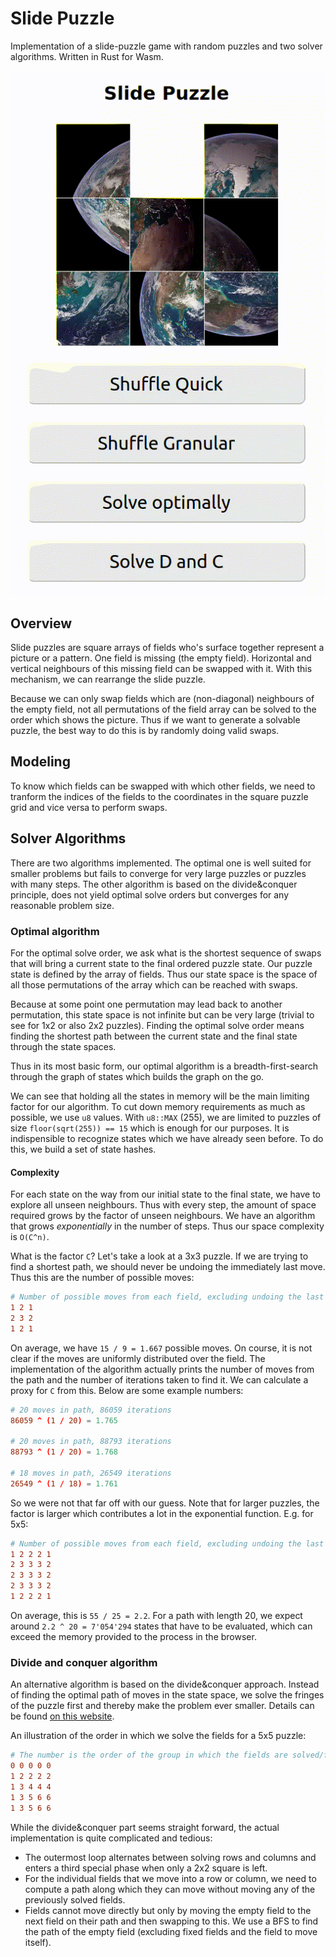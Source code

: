 # Slide Puzzle

Implementation of a slide-puzzle game with random puzzles and two solver
algorithms. Written in Rust for Wasm.

![Example](./assets/slide_puzzle.gif)

## Overview

Slide puzzles are square arrays of fields who's surface together represent a
picture or a pattern. One field is missing (the empty field). Horizontal and
vertical neighbours of this missing field can be swapped with it. With this
mechanism, we can rearrange the slide puzzle.

Because we can only swap fields which are (non-diagonal) neighbours of the empty
field, not all permutations of the field array can be solved to the order which
shows the picture. Thus if we want to generate a solvable puzzle, the best way
to do this is by randomly doing valid swaps.

## Modeling

To know which fields can be swapped with which other fields, we need to tranform
the indices of the fields to the coordinates in the square puzzle grid and vice
versa to perform swaps.

## Solver Algorithms

There are two algorithms implemented. The optimal one is well suited for smaller
problems but fails to converge for very large puzzles or puzzles with many
steps. The other algorithm is based on the divide&conquer principle, does not
yield optimal solve orders but converges for any reasonable problem size.

### Optimal algorithm

For the optimal solve order, we ask what is the shortest sequence of swaps that
will bring a current state to the final ordered puzzle state. Our puzzle state
is defined by the array of fields. Thus our state space is the space of all
those permutations of the array which can be reached with swaps.

Because at some point one permutation may lead back to another permutation, this
state space is not infinite but can be very large (trivial to see for 1x2 or
also 2x2 puzzles). Finding the optimal solve order means finding the shortest
path between the current state and the final state through the state spaces.

Thus in its most basic form, our optimal algorithm is a breadth-first-search
through the graph of states which builds the graph on the go.

We can see that holding all the states in memory will be the main limiting
factor for our algorithm. To cut down memory requirements as much as possible,
we use `u8` values. With `u8::MAX` (255), we are
limited to puzzles of size `floor(sqrt(255)) == 15` which is enough for our
purposes. It is indispensible to recognize states which we have already seen
before. To do this, we build a set of state hashes.

#### Complexity

For each state on the way from our initial state to the final state, we have to
explore all unseen neighbours. Thus with every step, the amount of space
required grows by the factor of unseen neighbours. We have an algorithm that
grows _exponentially_ in the number of steps. Thus our space complexity is
`O(C^n)`.

What is the factor `C`? Let's take a look at a 3x3 puzzle. If we are trying to
find a shortest path, we should never be undoing the immediately last move.
Thus this are the number of possible moves:

```conf
# Number of possible moves from each field, excluding undoing the last move
1 2 1
2 3 2
1 2 1
```

On average, we have `15 / 9 = 1.667` possible moves. On course, it is not clear
if the moves are uniformly distributed over the field. The implementation of the
algorithm actually prints the number of moves from the path and the number of
iterations taken to find it. We can calculate a proxy for `C` from this. Below
are some example numbers:

```conf
# 20 moves in path, 86059 iterations
86059 ^ (1 / 20) = 1.765

# 20 moves in path, 88793 iterations
88793 ^ (1 / 20) = 1.768

# 18 moves in path, 26549 iterations
26549 ^ (1 / 18) = 1.761
```

So we were not that far off with our guess. Note that for larger puzzles, the
factor is larger which contributes a lot in the exponential function. E.g. for
5x5:

```conf
# Number of possible moves from each field, excluding undoing the last move
1 2 2 2 1
2 3 3 3 2
2 3 3 3 2
2 3 3 3 2
1 2 2 2 1
```

On average, this is `55 / 25 = 2.2`. For a path with length 20, we expect around
`2.2 ^ 20 = 7'054'294` states that have to be evaluated, which can exceed the
memory provided to the process in the browser.

### Divide and conquer algorithm

An alternative algorithm is based on the divide&conquer approach. Instead of
finding the optimal path of moves in the state space, we solve the fringes of
the puzzle first and thereby make the problem ever smaller. Details can be found
[on this website][d_and_c_algorithm_explained].

An illustration of the order in which we solve the fields for a 5x5 puzzle:

```conf
# The number is the order of the group in which the fields are solved/fixed
0 0 0 0 0
1 2 2 2 2
1 3 4 4 4
1 3 5 6 6
1 3 5 6 6
```

While the divide&conquer part seems straight forward, the actual implementation
is quite complicated and tedious:

- The outermost loop alternates between solving rows and columns and enters a
  third special phase when only a 2x2 square is left.
- For the individual fields that we move into a row or column, we need to
  compute a path along which they can move without moving any of the previously
  solved fields.
- Fields cannot move directly but only by moving the empty field to the next
  field on their path and then swapping to this. We use a BFS to find the path
  of the empty field (excluding fixed fields and the field to move itself).

[d_and_c_algorithm_explained]: https://www.kopf.com.br/kaplof/how-to-solve-any-slide-puzzle-regardless-of-its-size/
[wasm]: https://webassembly.org/
